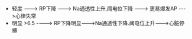- 轻度 ---> RP下降 ---> Na通透性上升,阈电位下降 ---> 更易爆发AP --->心律失常
- 明显 >6.5 ----> RP下降明显--->Na通透性下降.阈电位上升--->心脏停搏